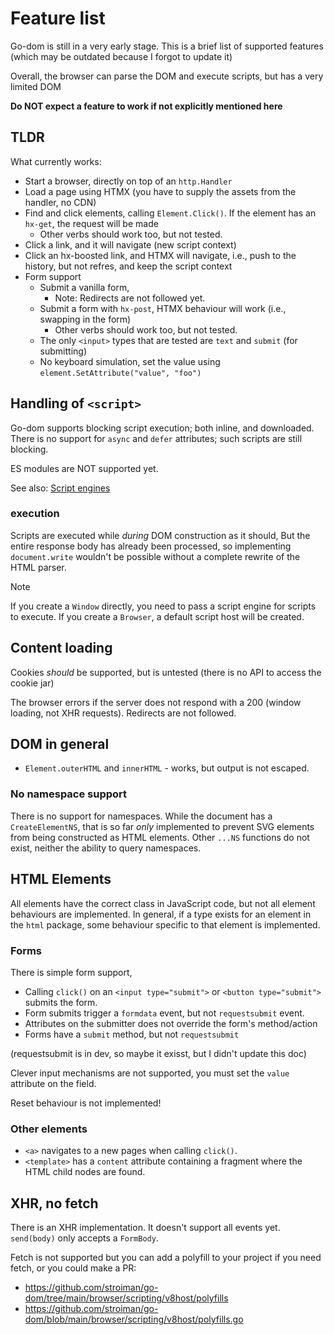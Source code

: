 # Feature list

Go-dom is still in a very early stage. This is a brief list of supported
features (which may be outdated because I forgot to update it)

Overall, the browser can parse the DOM and execute scripts, but has a very
limited DOM

**Do NOT expect a feature to work if not explicitly mentioned here**

## TLDR

What currently works:

- Start a browser, directly on top of an `http.Handler`
- Load a page using HTMX (you have to supply the assets from the handler, no CDN)
- Find and click elements, calling `Element.Click()`. If the element has an `hx-get`, the request will be made
  - Other verbs should work too, but not tested.
- Click a link, and it will navigate (new script context)
- Click an hx-boosted link, and HTMX will navigate, i.e., push to the history, but not refres, and keep the script context
- Form support
  - Submit a vanilla form, 
    - Note: Redirects are not followed yet.
  - Submit a form with `hx-post`, HTMX behaviour will work (i.e., swapping in the form)
    - Other verbs should work too, but not tested.
  - The only `<input>` types that are tested are `text` and `submit` (for submitting)
  - No keyboard simulation, set the value using `element.SetAttribute("value", "foo")`

## Handling of `<script>`

Go-dom supports blocking script execution; both inline, and downloaded. There is
no support for `async` and `defer` attributes; such scripts are still blocking.

ES modules are NOT supported yet. 

See also: [Script engines](./README_SCRIPT_ENGINE.md)

### execution

Scripts are executed while _during_ DOM construction as it should, But the
entire response body has already been processed, so implementing
`document.write` wouldn't be possible without a complete rewrite of the HTML
parser.

> [!NOTE]
>
> If you create a `Window` directly, you need to pass a script engine for
> scripts to execute. If you create a `Browser`, a default script host will be
> created.

## Content loading

Cookies _should_ be supported, but is untested (there is no API to access the
cookie jar)

The browser errors if the server does not respond with a 200 (window loading,
not XHR requests). Redirects are not followed.

## DOM in general

- `Element.outerHTML` and `innerHTML` - works, but output is not escaped.

### No namespace support

There is no support for namespaces. While the document has a `CreateElementNS`,
that is so far _only_ implemented to prevent SVG elements from being constructed
as HTML elements. Other `...NS` functions do not exist, neither the ability to
query namespaces.

## HTML Elements

All elements have the correct class in JavaScript code, but not all element
behaviours are implemented. In general, if a type exists for an element in the
`html` package, some behaviour specific to that element is implemented.

### Forms

There is simple form support, 

- Calling `click()` on an `<input type="submit">` or `<button type="submit">`
submits the form.
- Form submits trigger a `formdata` event, but not `requestsubmit` event.
- Attributes on the submitter does not override the form's method/action
- Forms have a `submit` method, but not `requestsubmit` 

(requestsubmit is in dev, so maybe it exisst, but I didn't update this doc)

Clever input mechanisms are not supported, you must set the `value` attribute on
the field.

Reset behaviour is not implemented!

### Other elements

- `<a>` navigates to a new pages when calling `click()`.
- `<template>` has a `content` attribute containing a fragment where the HTML
child nodes are found.

## XHR, no fetch

There is an XHR implementation. It doesn't support all events yet. `send(body)`
only accepts a `FormBody`.

Fetch is not supported but you can add a polyfill to your project if you need
fetch, or you could make a PR:

- https://github.com/stroiman/go-dom/tree/main/browser/scripting/v8host/polyfills
- https://github.com/stroiman/go-dom/blob/main/browser/scripting/v8host/polyfills.go 
